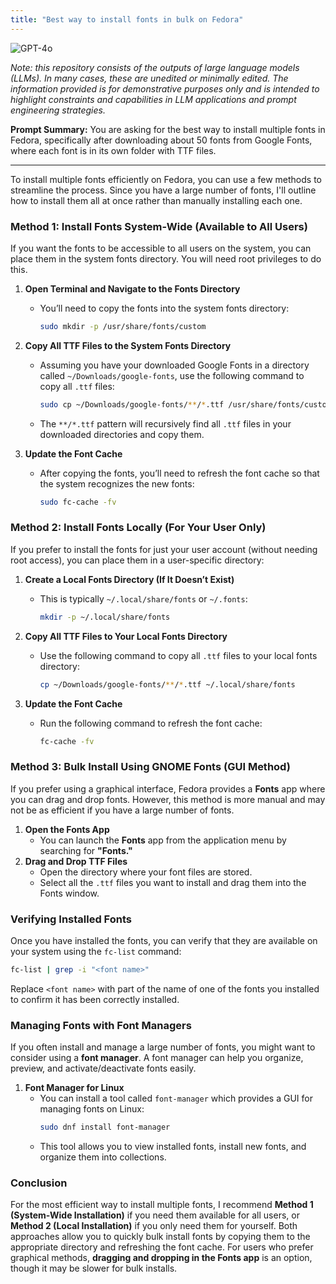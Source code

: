 ```yaml
---
title: "Best way to install fonts in bulk on Fedora"
---
```

![GPT-4o](https://img.shields.io/badge/GPT--4o-3333FF?style=for-the-badge&logo=openai&logoColor=white)



*Note: this repository consists of the outputs of large language models (LLMs). In many cases, these are unedited or minimally edited. The information provided is for demonstrative purposes only and is intended to highlight constraints and capabilities in LLM applications and prompt engineering strategies.*


**Prompt Summary:** You are asking for the best way to install multiple fonts in Fedora, specifically after downloading about 50 fonts from Google Fonts, where each font is in its own folder with TTF files.

---

To install multiple fonts efficiently on Fedora, you can use a few methods to streamline the process. Since you have a large number of fonts, I'll outline how to install them all at once rather than manually installing each one.

### **Method 1: Install Fonts System-Wide (Available to All Users)**
If you want the fonts to be accessible to all users on the system, you can place them in the system fonts directory. You will need root privileges to do this.

1. **Open Terminal and Navigate to the Fonts Directory**
   - You’ll need to copy the fonts into the system fonts directory:
     ```bash
     sudo mkdir -p /usr/share/fonts/custom
     ```
2. **Copy All TTF Files to the System Fonts Directory**
   - Assuming you have your downloaded Google Fonts in a directory called `~/Downloads/google-fonts`, use the following command to copy all `.ttf` files:
     ```bash
     sudo cp ~/Downloads/google-fonts/**/*.ttf /usr/share/fonts/custom
     ```
   - The `**/*.ttf` pattern will recursively find all `.ttf` files in your downloaded directories and copy them.

3. **Update the Font Cache**
   - After copying the fonts, you’ll need to refresh the font cache so that the system recognizes the new fonts:
     ```bash
     sudo fc-cache -fv
     ```

### **Method 2: Install Fonts Locally (For Your User Only)**
If you prefer to install the fonts for just your user account (without needing root access), you can place them in a user-specific directory:

1. **Create a Local Fonts Directory (If It Doesn’t Exist)**
   - This is typically `~/.local/share/fonts` or `~/.fonts`:
     ```bash
     mkdir -p ~/.local/share/fonts
     ```
2. **Copy All TTF Files to Your Local Fonts Directory**
   - Use the following command to copy all `.ttf` files to your local fonts directory:
     ```bash
     cp ~/Downloads/google-fonts/**/*.ttf ~/.local/share/fonts
     ```

3. **Update the Font Cache**
   - Run the following command to refresh the font cache:
     ```bash
     fc-cache -fv
     ```

### **Method 3: Bulk Install Using GNOME Fonts (GUI Method)**
If you prefer using a graphical interface, Fedora provides a **Fonts** app where you can drag and drop fonts. However, this method is more manual and may not be as efficient if you have a large number of fonts.

1. **Open the Fonts App**
   - You can launch the **Fonts** app from the application menu by searching for **"Fonts."**
2. **Drag and Drop TTF Files**
   - Open the directory where your font files are stored.
   - Select all the `.ttf` files you want to install and drag them into the Fonts window.

### **Verifying Installed Fonts**
Once you have installed the fonts, you can verify that they are available on your system using the `fc-list` command:
```bash
fc-list | grep -i "<font name>"
```
Replace `<font name>` with part of the name of one of the fonts you installed to confirm it has been correctly installed.

### **Managing Fonts with Font Managers**
If you often install and manage a large number of fonts, you might want to consider using a **font manager**. A font manager can help you organize, preview, and activate/deactivate fonts easily.

1. **Font Manager for Linux**
   - You can install a tool called `font-manager` which provides a GUI for managing fonts on Linux:
     ```bash
     sudo dnf install font-manager
     ```
   - This tool allows you to view installed fonts, install new fonts, and organize them into collections.

### **Conclusion**
For the most efficient way to install multiple fonts, I recommend **Method 1 (System-Wide Installation)** if you need them available for all users, or **Method 2 (Local Installation)** if you only need them for yourself. Both approaches allow you to quickly bulk install fonts by copying them to the appropriate directory and refreshing the font cache. For users who prefer graphical methods, **dragging and dropping in the Fonts app** is an option, though it may be slower for bulk installs.